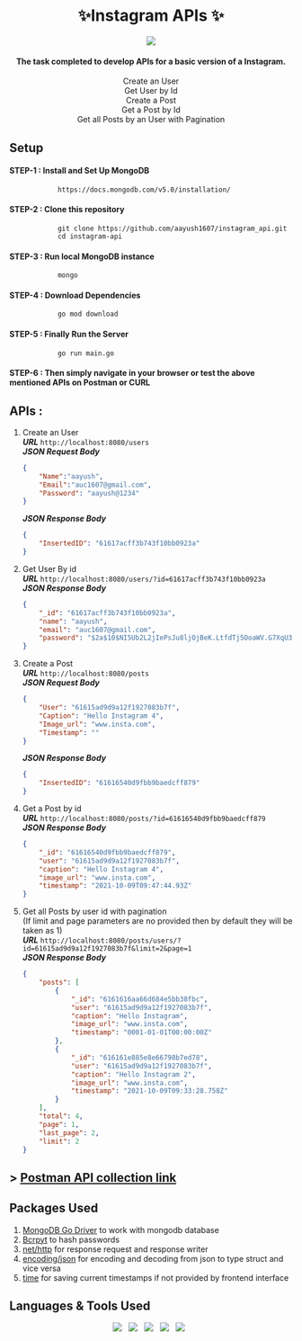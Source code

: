 <h1 align="center">✨Instagram APIs ✨</h1>
<p align="center">
<img src="https://img.shields.io/badge/Made%20with-Go-blue.svg"/>
</p>

<span align="center">

#### The task completed to develop APIs for a basic version of a Instagram.<br/>
 Create an User<br/>
 Get User by Id<br/>
 Create a Post<br/>
 Get a Post by Id<br/>
 Get all Posts by an User with Pagination<br/>

</span>

## Setup 
#### STEP-1 : Install and Set Up MongoDB
```
            https://docs.mongodb.com/v5.0/installation/
```
#### STEP-2 : Clone this repository
```
            git clone https://github.com/aayush1607/instagram_api.git
            cd instagram-api
```
#### STEP-3 : Run local MongoDB instance
```
            mongo
```
#### STEP-4 : Download Dependencies
```
            go mod download
```
#### STEP-5 : Finally Run the Server
```
            go run main.go
```
#### STEP-6 : Then simply navigate in your browser or test the above mentioned APIs on Postman or CURL

## APIs :
1. Create an User  
     ***URL***
    ``` http://localhost:8080/users ```  
    ***JSON Request Body***
    ```json
    {
        "Name":"aayush",
        "Email":"auc1607@gmail.com",
        "Password": "aayush@1234"
    }
    ```
    ***JSON Response Body***
    ```json
    {
        "InsertedID": "61617acff3b743f10bb0923a"
    }
    ```
2. Get User By id  
    ***URL***
    ``` http://localhost:8080/users/?id=61617acff3b743f10bb0923a ```  
    ***JSON Response Body***
    ```json
    {
        "_id": "61617acff3b743f10bb0923a",
        "name": "aayush",
        "email": "auc1607@gmail.com",
        "password": "$2a$10$NI5Ub2L2jIePsJu8ljOjBeK.LtfdTj5OoaWV.G7XqU3zuhAF/inCS"
    }
    ```
3. Create a Post  
     ***URL***
    ``` http://localhost:8080/posts ```  
    ***JSON Request Body***
    ```json
    {
        "User": "61615ad9d9a12f1927083b7f",
        "Caption": "Hello Instagram 4",
        "Image_url": "www.insta.com",
        "Timestamp": ""
    }
    ```
    ***JSON Response Body***
    ```json
    {
        "InsertedID": "61616540d9fbb9baedcff879"
    }
    ```    
4. Get a Post by id  
    ***URL***
    ``` http://localhost:8080/posts/?id=61616540d9fbb9baedcff879 ```  
    ***JSON Response Body***
    ```json
    {
        "_id": "61616540d9fbb9baedcff879",
        "user": "61615ad9d9a12f1927083b7f",
        "caption": "Hello Instagram 4",
        "image_url": "www.insta.com",
        "timestamp": "2021-10-09T09:47:44.93Z"
    }
    ```
5. Get all Posts by user id with pagination  
    (If limit and page parameters are no provided then by default they will be taken as 1)  
    ***URL***
    ``` http://localhost:8080/posts/users/?id=61615ad9d9a12f1927083b7f&limit=2&page=1 ```  
    ***JSON Response Body***
    ```json
    {
        "posts": [
            {
                "_id": "6161616aa66d684e5bb38fbc",
                "user": "61615ad9d9a12f1927083b7f",
                "caption": "Hello Instagram",
                "image_url": "www.insta.com",
                "timestamp": "0001-01-01T00:00:00Z"
            },
            {
                "_id": "616161e885e8e66798b7ed78",
                "user": "61615ad9d9a12f1927083b7f",
                "caption": "Hello Instagram 2",
                "image_url": "www.insta.com",
                "timestamp": "2021-10-09T09:33:28.758Z"
            }
        ],
        "total": 4,
        "page": 1,
        "last_page": 2,
        "limit": 2
    }
    ```

## > [Postman API collection link](https://bit.ly/3BrUVqR) 

## Packages Used
1. [MongoDB Go Driver](https://pkg.go.dev/go.mongodb.org/mongo-driver@v1.4.0) to work with mongodb database
2. [Bcrpyt](https://pkg.go.dev/golang.org/x/crypto/bcrypt) to hash passwords
2. [net/http](https://pkg.go.dev/std) for response request and response writer
3. [encoding/json](https://pkg.go.dev/std) for encoding and decoding from json to type struct and vice versa
4. [time](https://pkg.go.dev/std) for saving current timestamps if not provided by frontend interface

## Languages & Tools Used 
<p align='center'>
<img src="https://img.shields.io/badge/Go-00ADD8?style=for-the-badge&logo=go&logoColor=white" />&nbsp;&nbsp;
<img src="https://img.shields.io/badge/MongoDB-4EA94B?style=for-the-badge&logo=mongodb&logoColor=white" />&nbsp;&nbsp;
<img src="https://img.shields.io/badge/Postman-FF6C37?style=for-the-badge&logo=Postman&logoColor=white" />&nbsp;&nbsp;
<img src="https://img.shields.io/badge/Git-F05032?style=for-the-badge&logo=git&logoColor=white" />&nbsp;&nbsp;
<img src="https://img.shields.io/badge/Visual_Studio_Code-0078D4?style=for-the-badge&logo=visual%20studio%20code&logoColor=white" />&nbsp;&nbsp;
</p>



